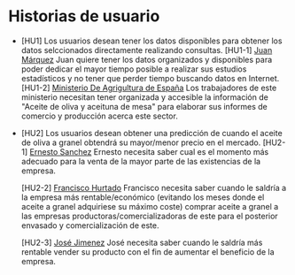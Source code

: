 # Historias de usuario

- [HU1] Los usuarios desean tener los datos disponibles para obtener los datos selccionados directamente realizando consultas.
	[HU1-1] [Juan Márquez](personas.md#Juan-Márquez) Juan quiere tener los datos organizados y disponibles para poder dedicar el mayor tiempo posible a realizar sus estudios estadísticos y no tener que perder tiempo buscando datos en Internet.
	[HU1-2] [Ministerio De Agrigultura de España](personas.md#Ministerio-De-Agricultura-de-España) Los trabajadores de este ministerio necesitan tener organizada y accesible la información de "Aceite de oliva y aceituna de mesa" para elaborar sus informes de comercio y producción acerca este sector.
		
- [HU2] Los usuarios desean obtener una predicción de cuando el aceite de oliva a granel obtendrá su mayor/menor precio en el mercado.
	[HU2-1] [Ernesto Sanchez](personas.md#Ernesto-Sanchez) Ernesto necesita saber cual es el momento más adecuado para la venta de la mayor parte de las existencias de la empresa.
		
	[HU2-2] [Francisco Hurtado](personas.md#Francisco-Hurtado) Francisco necesita saber cuando le saldría a la empresa más rentable/económico (evitando los meses donde el aceite a granel adquiriese su máximo coste) comprar aceite a granel a las empresas productoras/comercializadoras de este para el posterior envasado y comercialización de este.
		
	[HU2-3] [José Jimenez](personas.md#José-Jimenez) José necesita saber cuando le saldría más rentable vender su producto con el fin de aumentar el beneficio de la empresa.
